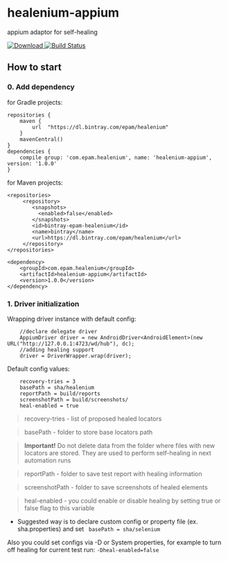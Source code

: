 # healenium-appium
appium adaptor for self-healing

[ ![Download](https://api.bintray.com/packages/epam/healenium/healenium-appium/images/download.svg) ](https://bintray.com/epam/healenium/healenium-appium/_latestVersion)
[![Build Status](https://github.com/healenium/healenium-appium/workflows/Java-CI-test/badge.svg)](https://github.com/healenium/healenium-appium/workflows/Java-CI-test/badge.svg)

## How to start

### 0. Add dependency 
for Gradle projects:
``` 
repositories {
    maven {
        url  "https://dl.bintray.com/epam/healenium"
    }
    mavenCentral()
}
dependencies {
    compile group: 'com.epam.healenium', name: 'healenium-appium', version: '1.0.0'
}
```

for Maven projects:
``` 
<repositories>
     <repository>
        <snapshots>
          <enabled>false</enabled>
        </snapshots>
        <id>bintray-epam-healenium</id>
        <name>bintray</name>
        <url>https://dl.bintray.com/epam/healenium</url>
     </repository>
</repositories>

<dependency>
	<groupId>com.epam.healenium</groupId>
	<artifactId>healenium-appium</artifactId>
	<version>1.0.0</version>
</dependency>
```

### 1. Driver initialization
 Wrapping driver instance with default config:
``` 
    //declare delegate driver
    AppiumDriver driver = new AndroidDriver<AndroidElement>(new URL("http://127.0.0.1:4723/wd/hub"), dc);
    //adding healing support
    driver = DriverWrapper.wrap(driver);
 ```
Default config values:
``` 
    recovery-tries = 3
    basePath = sha/healenium
    reportPath = build/reports
    screenshotPath = build/screenshots/
    heal-enabled = true
 ```

 > recovery-tries - list of proposed healed locators

 > basePath - folder to store base locators path

 > **Important!** Do not delete data from the folder where files with new locators are stored. They are used to perform self-healing in next automation runs

 > reportPath - folder to save test report with healing information

 > screenshotPath - folder to save screenshots of healed elements

 > heal-enabled - you could enable or disable healing by setting true or false flag to this variable

* Suggested way is to declare custom config or property file (ex. sha.properties) and set
``` basePath = sha/selenium```

Also you could set configs via -D or System properties, for example to turn off healing for current test run:
```-Dheal-enabled=false```